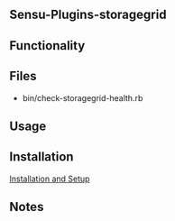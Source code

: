 ## Sensu-Plugins-storagegrid

## Functionality

## Files
 * bin/check-storagegrid-health.rb


## Usage

## Installation

[Installation and Setup](http://sensu-plugins.io/docs/installation_instructions.html)

## Notes
